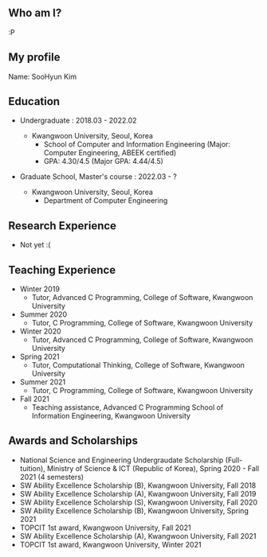 ## Who am I?
:P

## My profile
Name: SooHyun Kim

## Education
- Undergraduate : 2018.03 - 2022.02
  - Kwangwoon University, Seoul, Korea
    - School of Computer and Information Engineering (Major: Computer Engineering, ABEEK certified)
    - GPA: 4.30/4.5 (Major GPA: 4.44/4.5)

- Graduate School, Master's course : 2022.03 - ?
  - Kwangwoon University, Seoul, Korea
    - Department of Computer Engineering

## Research Experience
- Not yet :(

## Teaching Experience
- Winter 2019
  - Tutor, Advanced C Programming, College of Software, Kwangwoon University
- Summer 2020
  - Tutor, C Programming, College of Software, Kwangwoon University
- Winter 2020
  - Tutor, Advanced C Programming, College of Software, Kwangwoon University
- Spring 2021
  - Tutor, Computational Thinking, College of Software, Kwangwoon University
- Summer 2021
  - Tutor, C Programming, College of Software, Kwangwoon University
- Fall 2021
  - Teaching assistance, Advanced C Programming School of Information Engineering, Kwangwoon University

## Awards and Scholarships
- National Science and Engineering Undergraudate Scholarship (Full-tuition), Ministry of Science & ICT (Republic of Korea), Spring 2020 - Fall 2021 (4 semesters)
- SW Ability Excellence Scholarship (B), Kwangwoon University, Fall 2018
- SW Ability Excellence Scholarship (A), Kwangwoon University, Fall 2019
- SW Ability Excellence Scholarship (S), Kwangwoon University, Fall 2020
- SW Ability Excellence Scholarship (B), Kwangwoon University, Spring 2021
- TOPCIT 1st award, Kwangwoon University, Fall 2021
- SW Ability Excellence Scholarship (A), Kwangwoon University, Fall 2021
- TOPCIT 1st award, Kwangwoon University, Winter 2021

<!--
**RapidWorkers/RapidWorkers** is a ✨ _special_ ✨ repository because its `README.md` (this file) appears on your GitHub profile.

Here are some ideas to get you started:

- 🔭 I’m currently working on ...
- 🌱 I’m currently learning ...
- 👯 I’m looking to collaborate on ...
- 🤔 I’m looking for help with ...
- 💬 Ask me about ...
- 📫 How to reach me: ...
- 😄 Pronouns: ...
- ⚡ Fun fact: ...
-->
